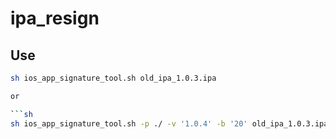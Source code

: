 # ipa_resign
## Use
```sh
sh ios_app_signature_tool.sh old_ipa_1.0.3.ipa

or

```sh
sh ios_app_signature_tool.sh -p ./ -v '1.0.4' -b '20' old_ipa_1.0.3.ipa

